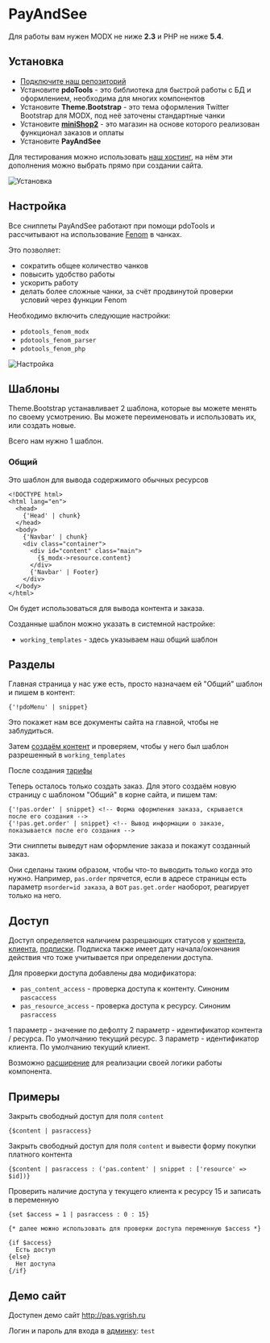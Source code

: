 # PayAndSee

Для работы вам нужен MODX не ниже **2.3** и PHP не ниже **5.4**.

## Установка

- [Подключите наш репозиторий][002]
- Установите **pdoTools** - это библиотека для быстрой работы с БД и оформлением, необходима для многих компонентов
- Установите **Theme.Bootstrap** - это тема оформления Twitter Bootstrap для MODX, под неё заточены стандартные чанки
- Установите [**miniShop2**][0102] - это магазин на основе которого реализован функционал заказов и оплаты
- Установите **PayAndSee**

Для тестирования можно использовать [наш хостинг][002], на нём эти дополнения можно выбрать прямо при создании сайта.

![Установка](https://file.modx.pro/files/5/7/a/57a30e0dc6e98d36ff56e9718a5f0bc0.png)

## Настройка

Все сниппеты PayAndSee работают при помощи pdoTools и рассчитывают на использование [Fenom][010103] в чанках.

Это позволяет:

- сократить общее количество чанков
- повысить удобство работы
- ускорить работу
- делать более сложные чанки, за счёт продвинутой проверки условий через функции Fenom

Необходимо включить следующие настройки:

- `pdotools_fenom_modx`
- `pdotools_fenom_parser`
- `pdotools_fenom_php`

![Настройка](https://file.modx.pro/files/6/1/c/61c556239adbb2d257654c68ec07f9a5.png)

## Шаблоны

Theme.Bootstrap устанавливает 2 шаблона, которые вы можете менять по своему усмотрению.
Вы можете переименовать и использовать их, или создать новые.

Всего нам нужно 1 шаблон.

### Общий

Это шаблон для вывода содержимого обычных ресурсов

```fenom
<!DOCTYPE html>
<html lang="en">
  <head>
    {'Head' | chunk}
  </head>
  <body>
    {'Navbar' | chunk}
    <div class="container">
      <div id="content" class="main">
        {$_modx->resource.content}
      </div>
      {'Navbar' | Footer}
    </div>
  </body>
</html>
```

Он будет использоваться для вывода контента и заказа.

Созданные шаблон можно указать в системной настройке:

- `working_templates` - здесь указываем наш общий шаблон

## Разделы

Главная страница у нас уже есть, просто назначаем ей "Общий" шаблон и пишем в контент:

```fenom
{'!pdoMenu' | snippet}
```

Это покажет нам все документы сайта на главной, чтобы не заблудиться.

Затем [создаём контент][4] и проверяем, чтобы у него был шаблон разрешенный в `working_templates`

После создания [тарифы][5]

Теперь осталось только создать заказ.
Для этого создаём новую страницу с шаблоном "Общий" в корне сайта, и пишем там:

```fenom
{'!pas.order' | snippet} <!-- Форма оформления заказа, скрывается после его создания -->
{'!pas.get.order' | snippet} <!-- Вывод информации о заказе, показывается после его создания -->
```

Эти сниппеты выведут нам оформление заказа и покажут созданный заказ.

Они сделаны таким образом, чтобы что-то выводить только когда это нужно.
Например, `pas.order` прячется, если в адресе страницы есть параметр `msorder=id заказа`, а вот `pas.get.order` наоборот, реагирует только на него.

## Доступ

Доступ определяется наличием разрешающих статусов у [контента][4], [клиента][6], [подписки][7].
Подписка также имеет дату начала/окончания действия что тоже учитывается при определении доступа.

Для проверки доступа добавлены два модификатора:

- `pas_content_access` - проверка доступа к контенту. Синоним `pascaccess`
- `pas_resource_access` - проверка доступа к ресурсу. Синоним `pasraccess`

1 параметр - значение по дефолту
2 параметр - идентификатор контента / ресурса. По умолчанию текущий ресурс.
3 параметр - идентификатор клиента. По умолчанию текущий клиент.

Возможно [расширение][01220303] для реализации своей логики работы компонента.

## Примеры

Закрыть свободный доступ для поля `content`

```fenom
{$content | pasraccess}
```

Закрыть свободный доступ для поля `content` и вывести форму покупки платного контента

```fenom
{$content | pasraccess : ('pas.content' | snippet : ['resource' => $id])}
```

Проверить наличие доступа у текущего клиента к ресурсу 15 и записать в переменную

```fenom
{set $access = 1 | pasraccess : 0 : 15}

{* далее можно использовать для проверки доступа переменную $access *}

{if $access}
  Есть доступ
{else}
  Нет доступа
{/if}
```

## Демо сайт

Доступен демо сайт <http://pas.vgrish.ru>

Логин и пароль для входа в [админку][005]: `test`

[010103]: /components/pdotools/parser
[0102]: /components/minishop2/

[4]: /components/payandsee/interface/content
[5]: /components/payandsee/interface/rates
[6]: /components/payandsee/interface/clients
[7]: /components/payandsee/interface/subscriptions
[01220303]: /components/payandsee/development/extensions

[002]: https://modhost.pro
[005]: http://pas.vgrish.ru/manager/
